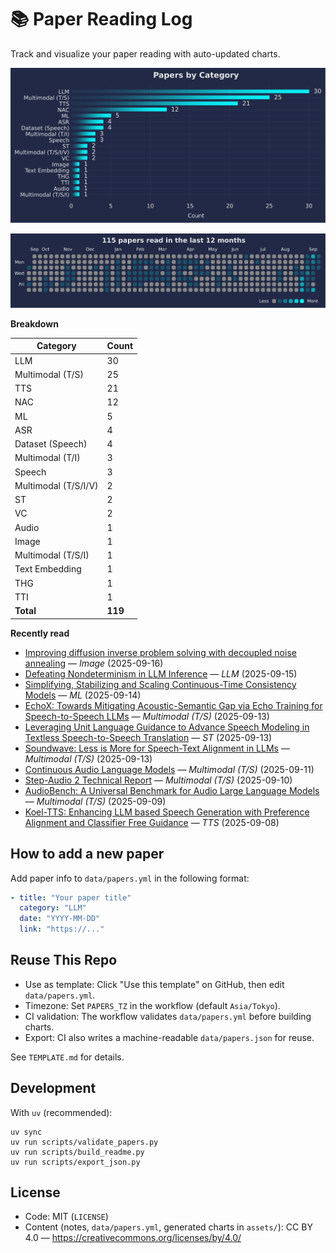 # 📚 Paper Reading Log

Track and visualize your paper reading with auto-updated charts.

<!--CHART_START-->
![By category](assets/category_stylish.svg)

![Activity heatmap](assets/activity_heatmap.svg)


**Breakdown**

| Category | Count |
|---|---|
| LLM | 30 |
| Multimodal (T/S) | 25 |
| TTS | 21 |
| NAC | 12 |
| ML | 5 |
| ASR | 4 |
| Dataset (Speech) | 4 |
| Multimodal (T/I) | 3 |
| Speech | 3 |
| Multimodal (T/S/I/V) | 2 |
| ST | 2 |
| VC | 2 |
| Audio | 1 |
| Image | 1 |
| Multimodal (T/S/I) | 1 |
| Text Embedding | 1 |
| THG | 1 |
| TTI | 1 |
| **Total** | **119** |

**Recently read**

- [Improving diffusion inverse problem solving with decoupled noise annealing](https://openaccess.thecvf.com/content/CVPR2025/papers/Zhang_Improving_Diffusion_Inverse_Problem_Solving_with_Decoupled_Noise_Annealing_CVPR_2025_paper.pdf) — *Image* (2025-09-16)
- [Defeating Nondeterminism in LLM Inference](https://thinkingmachines.ai/blog/defeating-nondeterminism-in-llm-inference/) — *LLM* (2025-09-15)
- [Simplifying, Stabilizing and Scaling Continuous-Time Consistency Models](https://arxiv.org/abs/2410.11081) — *ML* (2025-09-14)
- [EchoX: Towards Mitigating Acoustic-Semantic Gap via Echo Training for Speech-to-Speech LLMs](https://www.arxiv.org/abs/2509.09174) — *Multimodal (T/S)* (2025-09-13)
- [Leveraging Unit Language Guidance to Advance Speech Modeling in Textless Speech-to-Speech Translation](https://aclanthology.org/2025.findings-acl.75.pdf) — *ST* (2025-09-13)
- [Soundwave: Less is More for Speech-Text Alignment in LLMs](https://aclanthology.org/2025.acl-long.917.pdf) — *Multimodal (T/S)* (2025-09-13)
- [Continuous Audio Language Models](https://www.arxiv.org/abs/2509.06926) — *Multimodal (T/S)* (2025-09-11)
- [Step-Audio 2 Technical Report](https://arxiv.org/abs/2507.16632) — *Multimodal (T/S)* (2025-09-10)
- [AudioBench: A Universal Benchmark for Audio Large Language Models](https://aclanthology.org/2025.naacl-long.218v2.pdf) — *Multimodal (T/S)* (2025-09-09)
- [Koel-TTS: Enhancing LLM based Speech Generation with Preference Alignment and Classifier Free Guidance](https://arxiv.org/abs/2502.05236) — *TTS* (2025-09-08)
<!--CHART_END-->

## How to add a new paper

Add paper info to `data/papers.yml` in the following format:

```yaml
- title: "Your paper title"
  category: "LLM"
  date: "YYYY-MM-DD"
  link: "https://..."
```

## Reuse This Repo

- Use as template: Click "Use this template" on GitHub, then edit `data/papers.yml`.
- Timezone: Set `PAPERS_TZ` in the workflow (default `Asia/Tokyo`).
- CI validation: The workflow validates `data/papers.yml` before building charts.
- Export: CI also writes a machine-readable `data/papers.json` for reuse.

See `TEMPLATE.md` for details.

## Development

With `uv` (recommended):

```
uv sync
uv run scripts/validate_papers.py
uv run scripts/build_readme.py
uv run scripts/export_json.py
```

## License

- Code: MIT (`LICENSE`)
- Content (notes, `data/papers.yml`, generated charts in `assets/`): CC BY 4.0 — https://creativecommons.org/licenses/by/4.0/
